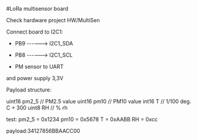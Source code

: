 #LoRa multisensor board

Check hardware project HW/MultiSen

Connect board to I2C1: 
*	PB9     ------> I2C1_SDA
*	PB8     ------> I2C1_SCL 

* 	PM sensor to UART

and power supply 3,3V

Payload structure: 

uint16 pm2_5		// PM2.5 value
uint16 pm10			// PM10 value
int16 T				// 1/100 deg. C + 300
uint8 RH			// % rh

test: 
pm2_5 = 0x1234
pm10 = 0x5678
T = 0xAABB
RH = 0xcc

payload:34127856BBAACC00

